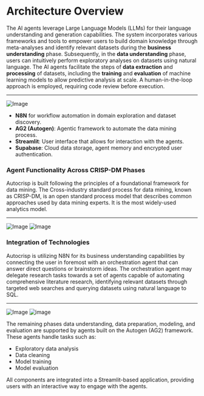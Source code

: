 # Architecture Overview

The AI agents leverage Large Language Models (LLMs) for their language understanding and generation capabilities. The system incorporates various frameworks and tools to empower users to build domain knowledge through meta-analyses and identify relevant datasets during the **business understanding** phase. Subsequently, in the **data understanding** phase, users can intuitively perform exploratory analyses on datasets using natural language. The AI agents facilitate the steps of **data extraction** and **processing** of datasets, including the **training** and **evaluation** of machine learning models to allow predictive analysis at scale. A human-in-the-loop approach is employed, requiring code review before execution.

---

![Image](https://github.com/user-attachments/assets/580fa77e-53ae-421f-bf08-1d366b63f30b)

* **N8N** for workflow automation in domain exploration and dataset discovery.
* **AG2 (Autogen)**: Agentic framework to automate the data mining process.
* **Streamlit**: User interface that allows for interaction with the agents.
* **Supabase**: Cloud data storage, agent memory and encrypted user authentication.

### Agent Functionality Across CRISP-DM Phases

Autocrisp is built following the principles of a foundational framework for data mining. The Cross-industry standard process for data mining, known as CRISP-DM, is an open standard process model that describes common approaches used by data mining experts. It is the most widely-used analytics model.

---

![Image](https://github.com/user-attachments/assets/55535a1c-1505-4b97-8780-d1ce1656b4b7)
![Image](https://github.com/user-attachments/assets/872de1c7-e3fb-49e0-a6cb-865864f713fa)

### Integration of Technologies

Autocrisp is utilizing N8N for its business understanding capabilities by connecting the user in foremost with an orchestration agent that can answer direct questions or brainstorm ideas. The orchestration agent may delegate research tasks towards a set of agents capable of automating comprehensive literature research, identifying relevant datasets through targeted web searches and querying datasets using natural language to SQL.

---

![Image](https://github.com/user-attachments/assets/1ab10c9f-f6c5-4dc3-85b4-0a3729eccf85)
![image](https://github.com/user-attachments/assets/5f908cfd-bd4b-48ff-92ac-2036ddc39f04)

The remaining phases data understanding, data preparation, modeling, and evaluation are supported by agents built on the Autogen (AG2) framework. These agents handle tasks such as:

* Exploratory data analysis
* Data cleaning
* Model training
* Model evaluation

All components are integrated into a Streamlit-based application, providing users with an interactive way to engage with the agents.
